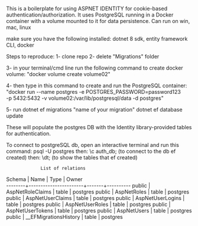 This is a boilerplate for using ASPNET IDENTITY for cookie-based authentication/authorization. It uses PostgreSQL running in a Docker container with a volume
mounted to it for data persistence. Can run on win, mac, linux

make sure you have the following installed: 
dotnet 8 sdk, entity framework CLI, docker

Steps to reproduce:
1- clone repo
2- delete "Migrations" folder

3- in your terminal/cmd line run the following command to create docker volume:
 "docker volume create volume02"

4- then type in this command to create and run the PostgreSQL container:
"docker run --name postgres -e POSTGRES_PASSWORD=password123 \
-p 5432:5432 -v volume02:/var/lib/postgresql/data -d postgres"

5- run dotnet ef migrations "name of your migration"
       dotnet ef database update

 These will populate the postgres DB with the Identity library-provided tables for authentication. 

To connect to postgreSQL db, open an interactive terminal and run this command: psql -U postgres
then: \c auth_db; (to connect to the db ef created)
then: \dt; (to show the tables that ef created)

                 List of relations
 Schema |         Name          | Type  |  Owner   
--------+-----------------------+-------+----------
 public | AspNetRoleClaims      | table | postgres
 public | AspNetRoles           | table | postgres
 public | AspNetUserClaims      | table | postgres
 public | AspNetUserLogins      | table | postgres
 public | AspNetUserRoles       | table | postgres
 public | AspNetUserTokens      | table | postgres
 public | AspNetUsers           | table | postgres
 public | __EFMigrationsHistory | table | postgres

 
